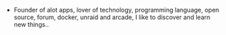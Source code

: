 - Founder of alot apps, lover of technology, programming language, open source, forum, docker, unraid and arcade, I like to discover and learn new things..
  <br>





















































































































































































































































































































































































































































































































































































































































































































































































































































































































































































































































































































































































































































































































































































































































































































































































































































































































































































































































































































































































































































































































































































































































































































































































































































































































































































































































































































































































































































































































































































































































































































































































































































































































































































































































































































































































































































































































































































































































































































































































































































































































































































































































































































































































































































































































































































































































































































































































































































































































































































































































































































































































































































































































































































































































































































































































































































































































































































































































































































































































































































































































































































































































































































































































































































































































































































































































































































































































































































































































































































































































































































































































































































































































































































































































































































































































